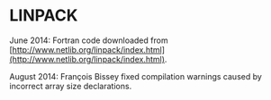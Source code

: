 LINPACK
=======

June 2014: Fortran code downloaded from [http://www.netlib.org/linpack/index.html](http://www.netlib.org/linpack/index.html).

August 2014: François Bissey fixed compilation warnings caused by incorrect array size declarations.
